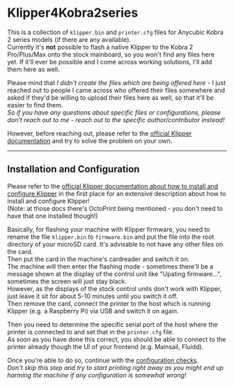 # Klipper4Kobra2series
This is a collection of `klipper.bin` and `printer.cfg` files for Anycubic Kobra 2 series models (if there are any available).  
Currently it's **not** possible to flash a native Klipper to the Kobra 2 Pro/Plus/Max onto the stock mainboard, so you won't find any files here yet. If it'll ever be possible and I come across working solutions, I'll add them here as well.  

Please mind that *I didn't create the files which are being offered here* - I just reached out to people I came across who offered their files somewhere and asked if they'd be willing to upload their files here as well, so that it'll be easier to find them.  
*So if you have any questions about specific files or configurations, please don't reach out to me - reach out to the specific author/contributor instead!* 
 
However, before reaching out, please refer to the [official Klipper documentation](https://www.klipper3d.org/) and try to solve the problem on your own. 

---

## Installation and Configuration  

Please refer to the [official Klipper documentation about how to install and configure Klipper](https://www.klipper3d.org/Installation.html) in the first place for an extensive description about how to install and configure Klipper!  
(Note: at those docs there's OctoPrint being mentioned - you don't need to have that one installed though!)  

Basically, for flashing your machine with Klipper firmware, you need to rename the file `klipper.bin` to `firmware.bin` and put the file into the root directory of your microSD card. It's advisable to not have any other files on the card.  
Then put the card in the machine's cardreader and switch it on.  
The machine will then enter the flashing mode - sometimes there'll be a message shown at the display of the control unit like "Upating firmware...", sometimes the screen will just stay black.  
However, as the displays of the stock control units don't work with Klipper, just leave it sit for about 5-10 minutes until you switch it off.  
Then remove the card, connect the printer to the host which is running Klipper (e.g. a Raspberry Pi) via USB and switch it on again.  

Then you need to determine the specific serial port of the host where the printer is connected to and set that in the `printer.cfg` file.  
As soon as you have done this correct, you should be able to connect to the printer already though the UI of your frontend (e.g. Mainsail, Fluidd).  

Once you're able to do so, continue with the [configuration checks](https://www.klipper3d.org/Config_checks.html).  
*Don't skip this step and try to start printing right away as you might end up harming the machine if any configuration is somewhat wrong!*  
